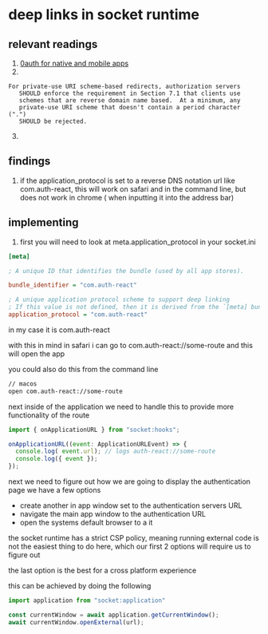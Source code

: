 
# deep links in socket runtime

## relevant readings
 1. [0auth for native and mobile apps](https://oauth.net/2/native-apps/)
 2. 
```
For private-use URI scheme-based redirects, authorization servers
   SHOULD enforce the requirement in Section 7.1 that clients use
   schemes that are reverse domain name based.  At a minimum, any
   private-use URI scheme that doesn't contain a period character (".")
   SHOULD be rejected.
```
 3. 


## findings
  1. if the application_protocol is set to a reverse DNS notation url like com.auth-react, this will work on safari and in the command line, but does not work in chrome ( when inputting it into the address bar)

## implementing

1. first you will need to look at meta.application_protocol in your socket.ini

```ini
[meta]

; A unique ID that identifies the bundle (used by all app stores).

bundle_identifier = "com.auth-react"

; A unique application protocol scheme to support deep linking
; If this value is not defined, then it is derived from the `[meta] bundle_identifier` value
application_protocol = "com.auth-react"
```

in my case it is com.auth-react

with this in mind in safari i can go to com.auth-react://some-route and this will open the app

you could also do this from the command line


```bash
// macos
open com.auth-react://some-route
```


next inside of the application we need to handle this to provide more functionality of the route

```js
import { onApplicationURL } from "socket:hooks";

onApplicationURL((event: ApplicationURLEvent) => {
  console.log( event.url); // logs auth-react://some-route
  console.log({ event });
});
```

next we need to figure out how we are going to display the authentication page we have a few options
 - create another in app window set to the authentication servers URL
 - navigate the main app window to the authentication URL
 - open the systems default browser to a it


the socket runtime has a strict CSP policy, meaning running external code is not the easiest thing to do here, which our first 2 options will require us to figure out

the last option is the best for a cross platform experience

this can be achieved by doing the following
```js
import application from "socket:application"

const currentWindow = await application.getCurrentWindow();
await currentWindow.openExternal(url);
```


